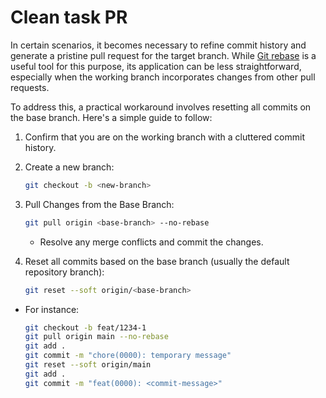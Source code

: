 # Clean task PR

In certain scenarios, it becomes necessary to refine commit history and generate a pristine pull request for the target branch. While [Git rebase](https://docs.github.com/en/get-started/using-git/about-git-rebase) is a useful tool for this purpose, its application can be less straightforward, especially when the working branch incorporates changes from other pull requests.

To address this, a practical workaround involves resetting all commits on the base branch. Here's a simple guide to follow:

1. Confirm that you are on the working branch with a cluttered commit history.
2. Create a new branch:

   ```sh
   git checkout -b <new-branch>
   ```

3. Pull Changes from the Base Branch:

   ```sh
   git pull origin <base-branch> --no-rebase
   ```

   - Resolve any merge conflicts and commit the changes.

4. Reset all commits based on the base branch (usually the default repository branch):
   ```sh
   git reset --soft origin/<base-branch>
   ```

- For instance:

  ```sh
  git checkout -b feat/1234-1
  git pull origin main --no-rebase
  git add .
  git commit -m "chore(0000): temporary message"
  git reset --soft origin/main
  git add .
  git commit -m "feat(0000): <commit-message>"
  ```
